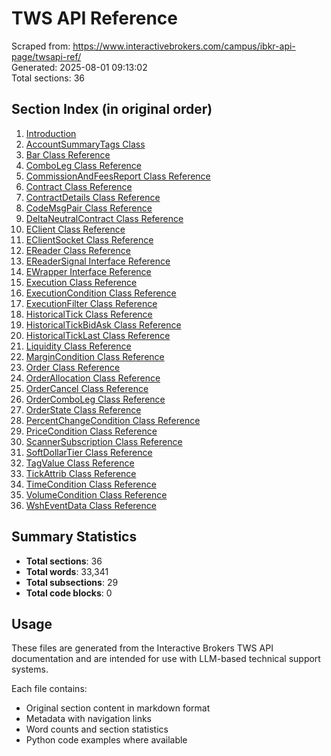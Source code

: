 # TWS API Reference

Scraped from: https://www.interactivebrokers.com/campus/ibkr-api-page/twsapi-ref/  
Generated: 2025-08-01 09:13:02  
Total sections: 36

## Section Index (in original order)

 1. [Introduction](01_introduction.md)
 2. [AccountSummaryTags Class](02_accountsummarytags_class.md)
 3. [Bar Class Reference](03_bar_class_reference.md)
 4. [ComboLeg Class Reference](04_comboleg_class_reference.md)
 5. [CommissionAndFeesReport Class Reference](05_commissionandfeesreport_class_reference.md)
 6. [Contract Class Reference](06_contract_class_reference.md)
 7. [ContractDetails Class Reference](07_contractdetails_class_reference.md)
 8. [CodeMsgPair Class Reference](08_codemsgpair_class_reference.md)
 9. [DeltaNeutralContract Class Reference](09_deltaneutralcontract_class_reference.md)
10. [EClient Class Reference](10_eclient_class_reference.md)
11. [EClientSocket Class Reference](11_eclientsocket_class_reference.md)
12. [EReader Class Reference](12_ereader_class_reference.md)
13. [EReaderSignal Interface Reference](13_ereadersignal_interface_reference.md)
14. [EWrapper Interface Reference](14_ewrapper_interface_reference.md)
15. [Execution Class Reference](15_execution_class_reference.md)
16. [ExecutionCondition Class Reference](16_executioncondition_class_reference.md)
17. [ExecutionFilter Class Reference](17_executionfilter_class_reference.md)
18. [HistoricalTick Class Reference](18_historicaltick_class_reference.md)
19. [HistoricalTickBidAsk Class Reference](19_historicaltickbidask_class_reference.md)
20. [HistoricalTickLast Class Reference](20_historicalticklast_class_reference.md)
21. [Liquidity Class Reference](21_liquidity_class_reference.md)
22. [MarginCondition Class Reference](22_margincondition_class_reference.md)
23. [Order Class Reference](23_order_class_reference.md)
24. [OrderAllocation Class Reference](24_orderallocation_class_reference.md)
25. [OrderCancel Class Reference](25_ordercancel_class_reference.md)
26. [OrderComboLeg Class Reference](26_ordercomboleg_class_reference.md)
27. [OrderState Class Reference](27_orderstate_class_reference.md)
28. [PercentChangeCondition Class Reference](28_percentchangecondition_class_reference.md)
29. [PriceCondition Class Reference](29_pricecondition_class_reference.md)
30. [ScannerSubscription Class Reference](30_scannersubscription_class_reference.md)
31. [SoftDollarTier Class Reference](31_softdollartier_class_reference.md)
32. [TagValue Class Reference](32_tagvalue_class_reference.md)
33. [TickAttrib Class Reference](33_tickattrib_class_reference.md)
34. [TimeCondition Class Reference](34_timecondition_class_reference.md)
35. [VolumeCondition Class Reference](35_volumecondition_class_reference.md)
36. [WshEventData Class Reference](36_wsheventdata_class_reference.md)


## Summary Statistics

- **Total sections**: 36
- **Total words**: 33,341
- **Total subsections**: 29
- **Total code blocks**: 0

## Usage

These files are generated from the Interactive Brokers TWS API documentation and are intended for use with LLM-based technical support systems.

Each file contains:
- Original section content in markdown format
- Metadata with navigation links
- Word counts and section statistics
- Python code examples where available
